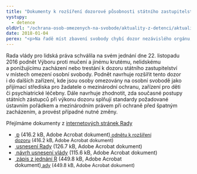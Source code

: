 ```yaml
---
title: "Dokumenty k rozšíření dozorové působnosti státního zastupitelství"
vystupy:
  - detence
oldUrl: "/ochrana-osob-omezenych-na-svobode/aktuality-z-detenci/aktuality-z-detenci-2018/dokumenty-k-rozsireni-dozorove-pusobnosti-statniho-zastupitelstvi/"
date: 2018-01-04
perex: "<p>Na řadě míst zbavení svobody chybí dozor nezávislého orgánu, který by mohl rychle zjednat nápravu v případě špatného zacházení. Rada vlády pro lidská práva schválila v roce 2016 návrh doporučující nápravu formou rozšíření dozorové působnosti státního zastupitelství. Zde jsou související dokumenty pohromadě.</p>"
---
```


<!-- imported from the old website -->

<p>Rada vlády pro lidská práva schválila na svém jednání dne 22. listopadu 2016 podnět Výboru proti mučení a jinému krutému, nelidskému a ponižujícímu zacházení nebo trestání k dozoru státního zastupitelství v místech omezení osobní svobody. Podnět navrhuje rozšířit tento dozor i do dalších zařízení, kde jsou osoby omezovány na osobní svobodě jako přijímací střediska pro žadatele o mezinárodní ochranu, zařízení pro děti či psychiatrické léčebny. Dále navrhuje zhodnotit, zda současné postupy státních zástupců při výkonu dozoru splňují standardy požadované ústavním pořádkem a mezinárodním právem při ochraně před špatným zacházením, a provést případné nutné změny. </p><p>Přejímáme dokumenty z <a href="https://www.vlada.cz/cz/ppov/rlp/cinnost-rady/zasedani-rady/jednani-rady-dne-22--listopadu-2016-155104/" target="_blank">internetových stránek Rady</a></p><ul><li><a title="Otevření do nového okna" href="/uploads-import/ochrana_osob/Ostatni/podnet-schvaleny.pdf" target="_blank"> p</a> (416.2 kB, Adobe Acrobat dokument)<span style="font-size: 12.8px;"><a title="Otevření do nového okna" href="/uploads-import/ochrana_osob/Ostatni/podnet-schvaleny.pdf" target="_blank"> odnětu k rozšíření dozoru</a> (416.2 kB, Adobe Acrobat dokument)</span></li><li><a title="Otevření do nového okna" href="/uploads-import/ochrana_osob/Ostatni/usneseni-vlady-schvaleno.pdf" target="_blank"> usnesení Rady</a> (126.7 kB, Adobe Acrobat dokument)</li><li><a title="Otevření do nového okna" href="/uploads-import/ochrana_osob/Ostatni/Navrh-usneseni-RVLP_dozor-SZ.pdf" target="_blank"> návrh usnesení vlády</a> (115.6 kB, Adobe Acrobat dokument)</li><li><a title="Otevření do nového okna" href="/uploads-import/ochrana_osob/Ostatni/Zapis-Rady.pdf" target="_blank"> zápis z jednání R</a> (449.8 kB, Adobe Acrobat dokument)<span style="font-size: 12.8px;"><a title="Otevření do nového okna" href="/uploads-import/ochrana_osob/Ostatni/Zapis-Rady.pdf" target="_blank"> ady</a> (449.8 kB, Adobe Acrobat dokument)</span></li></ul>
